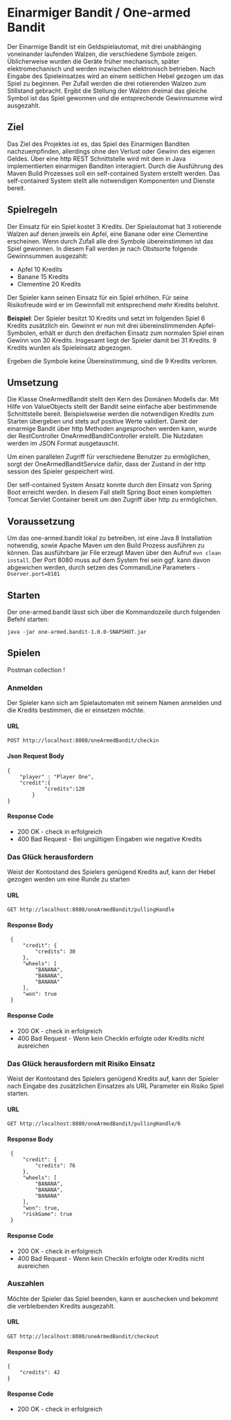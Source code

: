 # Einarmiger Bandit / One-armed Bandit

Der Einarmige Bandit ist ein Geldspielautomat, mit drei unabhänging voneinander laufenden Walzen, die verschiedene Symbole zeigen. 
Üblicherweise wurden die Geräte früher mechanisch, später elektromechanisch und werden inzwischen elektronisch betrieben. 
Nach Eingabe des Spieleinsatzes wird an einem seitlichen Hebel gezogen um das Spiel zu beginnen. 
Per Zufall werden die drei rotierenden Walzen zum Stillstand gebracht. 
Ergibt die Stellung der Walzen dreimal das gleiche Symbol ist das Spiel gewonnen und die entsprechende Gewinnsumme wird ausgezahlt.

## Ziel 

Das Ziel des Projektes ist es, das Spiel des Einarmigen Banditen nachzuempfinden, allerdings ohne den Verlust oder Gewinn des eigenen Geldes. 
Über eine http REST Schnittstelle wird mit dem in Java implementierten einarmigen Banditen interagiert. Durch die Ausführung des Maven Build Prozesses 
soll ein self-contained System erstellt werden. Das self-contained System stellt alle notwendigen Komponenten und Dienste bereit. 

## Spielregeln 
Der Einsatz für ein Spiel kostet 3 Kredits. Der Spielautomat hat 3 rotierende Walzen auf denen jeweils ein Apfel, eine Banane oder eine Clementine erscheinen. Wenn durch
Zufall alle drei Symbole übereinstimmen ist das Spiel gewonnen. In diesem Fall werden je nach Obstsorte folgende Gewinnsummen ausgezahlt:
 
 - Apfel 10 Kredits
 - Banane 15 Kredits
 - Clementine 20 Kredits
 
Der Spieler kann seinen Einsatz für ein Spiel erhöhen. Für seine Risikofreude wird er im Gewinnfall mit entsprechend mehr Kredits belohnt. 

**Beispiel**: Der Spieler besitzt 10 Kredits und setzt im folgenden Spiel 6 Kredits zusätzlich ein. Gewinnt er nun mit drei übereinstimmenden Apfel-Symbolen, 
erhält er durch den dreifachen Einsatz zum normalen Spiel einen Gewinn von 30 Kredits. Insgesamt liegt der Spieler damit bei 31 Kredits. 9 Kredits wurden 
als Spieleinsatz abgezogen. 

Ergeben die Symbole keine Übereinstimmung, sind die 9 Kredits verloren.  

## Umsetzung 

Die Klasse OneArmedBandit stellt den Kern des Domänen Modells dar. Mit Hilfe von ValueObjects stellt der Bandit seine 
einfache aber bestimmende Schnittstelle bereit. Beispielsweise werden die notwendigen Kredits zum Starten übergeben und 
stets auf positive Werte validiert.
Damit der einarmige Bandit über http Methoden angesprochen werden kann, wurde der RestController OneArmedBanditController 
erstellt. Die Nutzdaten werden im JSON Format ausgetauscht. 

Um einen parallelen Zugriff für verschiedene Benutzer zu ermöglichen, sorgt der OneArmedBanditService dafür, dass der 
Zustand in der http session des Spieler gespeichert wird.

Der self-contained System Ansatz konnte durch den Einsatz von Spring Boot erreicht werden. In diesem Fall stellt 
Spring Boot einen kompletten Tomcat Servlet Container bereit um den Zugriff über http zu ermöglichen. 

## Voraussetzung 

Um das one-armed.bandit lokal zu betreiben, ist eine Java 8 Installation notwendig, sowie Apache Maven um den Build Prozess ausführen zu können. 
Das ausführbare jar File erzeugt Maven über den Aufruf `mvn clean install`. Der Port 8080 muss auf dem System frei sein ggf. kann davon 
abgewichen werden, durch setzen des CommandLine Parameters `-Dserver.port=8181 `

## Starten 

Der one-armed.bandit lässt sich über die Kommandozeile durch folgenden Befehl starten:

    java -jar one-armed.bandit-1.0.0-SNAPSHOT.jar

## Spielen

Postman collection ! 

### Anmelden 

Der Spieler kann sich am Spielautomaten mit seinem Namen anmelden und die Kredits bestimmen, die er einsetzen möchte.   

#### URL
 
    POST http://localhost:8080/oneArmedBandit/checkin
    
#### Json Request Body 
    
    {
        "player" : "Player One",
    	"credit":{ 
    	        "credits":120
    	    }
    }

#### Response Code
  
- 200 OK - check in erfolgreich 
- 400 Bad Request - Bei ungültigen Eingaben wie negative Kredits 

### Das Glück herausfordern 

Weist der Kontostand des Spielers genügend Kredits auf, kann der Hebel gezogen werden um eine Runde zu starten 

####  URL 
  
    GET http://localhost:8080/oneArmedBandit/pullingHandle

####  Response Body 
  
     {
         "credit": {
             "credits": 30
         },
         "wheels": [
             "BANANA",
             "BANANA",
             "BANANA"
         ],
         "won": true
     }
  
#### Response Code

 - 200 OK - check in erfolgreich 
 - 400 Bad Request - Wenn kein CheckIn erfolgte oder Kredits nicht ausreichen


### Das Glück herausfordern mit Risiko Einsatz

Weist der Kontostand des Spielers genügend Kredits auf, kann der Spieler nach Eingabe des zusätzlichen Einsatzes
als URL Parameter ein Risiko Spiel starten. 

#### URL 
  
    GET http://localhost:8080/oneArmedBandit/pullingHandle/6

#### Response Body 
  
     {
         "credit": {
             "credits": 76
         },
         "wheels": [
             "BANANA",
             "BANANA",
             "BANANA"
         ],
         "won": true,
         "riskGame": true
     }
  
#### Response Code

 - 200 OK - check in erfolgreich 
 - 400 Bad Request - Wenn kein CheckIn erfolgte oder Kredits nicht ausreichen
  
### Auszahlen 
 
Möchte der Spieler das Spiel beenden, kann er auschecken und bekommt die verbleibenden Kredits 
ausgezahlt. 
 
#### URL 
 
    GET http://localhost:8080/oneArmedBandit/checkout
    
#### Response Body 
 
    {
        "credits": 42
    }
    
    
#### Response Code
    
- 200 OK - check in erfolgreich 